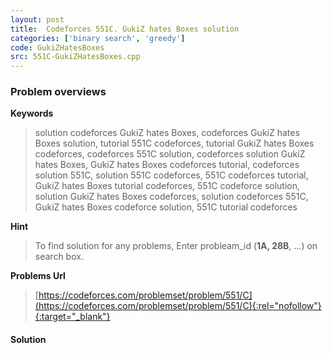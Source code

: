 ```yaml
---
layout: post
title:  Codeforces 551C. GukiZ hates Boxes solution
categories: ['binary search', 'greedy']
code: GukiZHatesBoxes
src: 551C-GukiZHatesBoxes.cpp
---
```

### **Problem overviews**

**Keywords**
> solution codeforces GukiZ hates Boxes, codeforces GukiZ hates Boxes solution, tutorial 551C codeforces, tutorial GukiZ hates Boxes codeforces, codeforces 551C solution, codeforces solution GukiZ hates Boxes, GukiZ hates Boxes codeforces tutorial, codeforces solution 551C, solution 551C codeforces, 551C codeforces tutorial, GukiZ hates Boxes tutorial codeforces, 551C codeforce solution, solution GukiZ hates Boxes codeforces, solution codeforces 551C, GukiZ hates Boxes codeforce solution, 551C tutorial codeforces

**Hint**
> To find solution for any problems, Enter probleam_id (**1A, 28B**, ...) on search box. 

**Problems Url**
> [https://codeforces.com/problemset/problem/551/C](https://codeforces.com/problemset/problem/551/C){:rel="nofollow"}{:target="_blank"}

#### **Solution**



